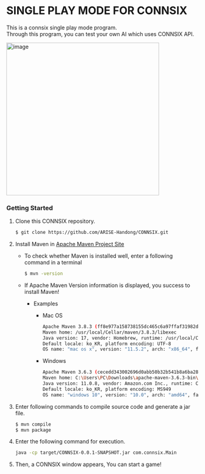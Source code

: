 # SINGLE PLAY MODE FOR CONNSIX
This is a connsix single play mode program.  
Through this program, you can test your own AI which uses CONNSIX API.


<img width="400" alt="image" src="https://user-images.githubusercontent.com/78407737/136659612-1a68c697-8263-42b9-b887-c1aa34ac45f5.png">



### Getting Started

1. Clone this CONNSIX repository.

    ```bash
    $ git clone https://github.com/ARISE-Handong/CONNSIX.git
    ```

2. Install Maven in [Apache Maven Project Site](https://maven.apache.org/download.cgi#)

    - To check whether Maven is installed well, enter a following command in a terminal
  
        ```bash
        $ mvn -version
        ```

    - If Apache Maven Version information is displayed, you success to install Maven! 
    
        * Examples
    
            + Mac OS
    
                ```bash
                Apache Maven 3.8.3 (ff8e977a158738155dc465c6a97ffaf31982d739)
                Maven home: /usr/local/Cellar/maven/3.8.3/libexec
                Java version: 17, vendor: Homebrew, runtime: /usr/local/Cellar/openjdk/17/libexec/openjdk.jdk/Contents/Home
                Default locale: ko_KR, platform encoding: UTF-8
                OS name: "mac os x", version: "11.5.2", arch: "x86_64", family: "mac"
                ```
    
            + Windows
    
                ```bash
                Apache Maven 3.6.3 (cecedd343002696d0abb50b32b541b8a6ba2883f)
                Maven home: C:\Users\PC\Downloads\apache-maven-3.6.3-bin\apache-maven-3.6.3\bin\..
                Java version: 11.0.8, vendor: Amazon.com Inc., runtime: C:\Program Files\Amazon Corretto\jdk11.0.8_10
                Default locale: ko_KR, platform encoding: MS949
                OS name: "windows 10", version: "10.0", arch: "amd64", family: "windows"
                ```

3. Enter following commands to compile source code and generate a jar file.

    ```bash
    $ mvn compile
    $ mvn package
    ```
  
4. Enter the following command for execution.

    ```bash
    java -cp target/CONNSIX-0.0.1-SNAPSHOT.jar com.connsix.Main
    ```
  
5. Then, a CONNSIX window appears, You can start a game!



  
  
   
 
    

